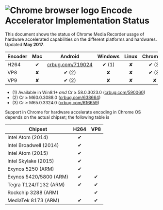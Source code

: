 # <img max-height=10% src="https://www.chromium.org/_/rsrc/1438879449147/config/customLogo.gif?revision=3" alt="Chrome browser logo"> Encode Accelerator Implementation Status

This document shows the status of Chrome Media Recorder usage of hardware accelerated capabilities on the different platforms and hardwares. Updated **May 2017**.

Encoder   | Mac| Android                  | Windows | Linux | ChromeOs |
--------- |:--:| :-----:                  | :-----: | :----:| :------: |
 H264     |&#10004; | [crbug.com/719024](https://crbug.com/719024) | &#10004; (1) |&#10008;|  &#10004; (3) |
 VP8      |&#10008;| &#10004; (2) |&#10008;|&#10008;|  &#10004; (3) |
 VP9      |&#10008;| &#10004; (2) |&#10008;|&#10008;|  &#10008; |

- (1) Available in Win8.1+ _and_ Cr &ge; 58.0.3023.0 ([crbug.com/590060](https://crbug.com/590060))
- (2) Cr &ge; M60.0.3088.0 ([crbug.com/638664](https://crbug.com/638664))
- (3) Cr &ge; M65.0.3324.0 ([crbug.com/616659](https://crbug.com/616659))

Support in Chrome for hardware accelerate encoding in Chrome OS depends on the actual chipset; the following table is

Chipset                           | H264     | VP8      |
----------------------------------|:--------:|:--------:|
Intel Atom (2014)                 | &#10004; |          |
Intel Broadwell (2014)            | &#10004; |          |
Intel Atom (2015)                 | &#10004; |          |
Intel Skylake (2015)              | &#10004; |          |
Exynos 5250 (ARM)                 | &#10004; |          |
Exynos 5420/5800 (ARM)            | &#10004; | &#10004; |
Tegra T124/T132 (ARM)             | &#10004; | &#10004; |
Rockchip 3288 (ARM)               |          | &#10004; |
MediaTek 8173 (ARM)               | &#10004; | &#10004; |


